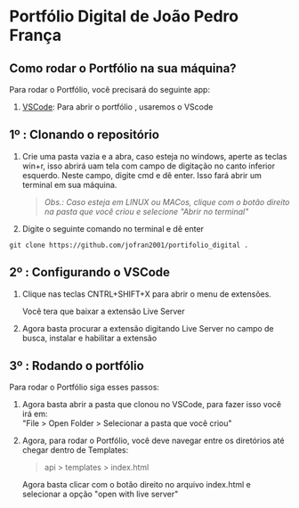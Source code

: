 # Portfólio Digital de João Pedro França 

##  Como rodar o Portfólio na sua máquina?

Para rodar o Portfólio, você precisará do seguinte app:

1. [VSCode](https://code.visualstudio.com/Download): Para abrir o portfólio , usaremos o VScode

## 1º : Clonando o repositório


  1. Crie uma pasta vazia e a abra, caso esteja no windows, aperte as teclas win+r, isso abrirá uam tela com campo de digitação no canto inferior esquerdo. Neste campo, digite cmd e dê enter. Isso fará abrir um terminal em sua máquina.
  
     > _Obs.: Caso esteja em LINUX ou MACos, clique com o botão direito na pasta que você criou e selecione "Abrir no terminal"_

  2. Digite o seguinte comando no terminal e dê enter

  ```
  git clone https://github.com/jofran2001/portifolio_digital .
  ``` 




## 2º :  Configurando o VSCode


  1. Clique nas teclas CNTRL+SHIFT+X para abrir o menu de extensões.

     Você tera que baixar a extensão Live Server
  
  2. Agora basta procurar a extensão digitando Live Server no campo de busca, instalar e habilitar a extensão 


## 3º : Rodando o portfólio 


  Para rodar o Portfólio siga esses passos:

  1. Agora basta abrir a pasta que clonou no VSCode, para fazer isso você irá em: <br> "File > Open Folder > Selecionar a pasta que você criou"
    

  2. Agora, para rodar o Portfólio, você deve navegar entre os diretórios até chegar dentro de Templates:
     >api > templates > index.html

     Agora basta clicar com o botão direito no arquivo index.html e selecionar a opção "open with live server" <br>
     
   
</details>


